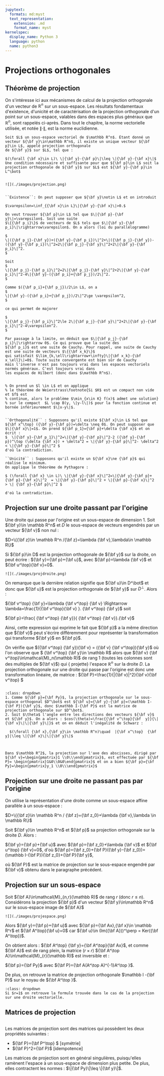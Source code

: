 ```yaml
---
jupytext:
  formats: md:myst
  text_representation:
    extension: .md
    format_name: myst
kernelspec:
  display_name: Python 3
  language: python
  name: python3
---
```

# Projections orthogonales


## Théorème de projection
On s'intéresse ici aux mécanismes de calcul de la projection orthogonale d'un vecteur de $\mathbb R^n$ sur un sous-espace. Les résultats fondamentaux d'existence, d'unicité et de caractérisation de la projection orthogonale d'un point sur un sous-espace, valables dans des espaces plus généraux que $\mathbb R^n$, sont rappelés ci-après. Dans tout le chapitre,
la norme vectorielle utilisée, et notée $\|\cdot\|$, est la norme euclidienne.

````{prf:theorem} Théorème de projection
Soit $L$ un sous-espace vectoriel de $\mathbb R^n$. Étant donné un vecteur ${\bf y}\in\mathbb R^n$, il existe un unique vecteur ${\bf p}\in L$, appelé projection orthogonale
de ${\bf y}$ sur $L$, tel que :

$(\forall {\bf x}\in L)\ \|{\bf y}-{\bf p}\|\leq \|{\bf y}-{\bf x}\|$
Une condition nécessaire et suffisante pour que ${\bf p}\in L$ soit la projection orthogonale de ${\bf y}$ sur $L$ est ${\bf y}-{\bf p}\in L^\bot$
````
```{index} Projection orthogonale
```


```{margin} 
![](./images/projection.png)
```

````{prf:proof}

``Existence``: On peut supposer que ${\bf y}\notin L$ et on introduit 

$\varepsilon=\inf_{{\bf x}\in L}\|{\bf y}-{\bf x}\|>0.$ 

On veut trouver ${\bf p}\in L$ tel que $\|{\bf p}-{\bf y}\|=\varepsilon$. Soit une suite
$\{{\bf p_i}\}$ de vecteurs de $L$ tels que $\|{\bf y}-{\bf p_i}\|\rightarrow\varepsilon$. On a alors (loi du parallélogramme)

$
\|({\bf p_j}-{\bf y})+({\bf y}-{\bf p_i})\|^2+\|({\bf p_j}-{\bf y})-({\bf y}-{\bf p_i})\|^2=2\|{\bf p_j}-{\bf y}\|^2+2\|{\bf y}-{\bf p_i}\|^2.
$

Soit
$
\|{\bf p_j}-{\bf p_i}\|^2=2\|{\bf p_j}-{\bf y}\|^2+2\|{\bf y}-{\bf p_i}\|^2-4\|{\bf y}-({\bf p_i}+{\bf p_j})/2\|^2.
$

Comme $({\bf p_i}+{\bf p_j})/2\in L$, on a 
$
\|{\bf y}-({\bf p_i}+{\bf p_j})/2\|^2\ge \varepsilon^2,
$

ce qui permet de majorer

$
\|{\bf p_j}-{\bf p_i}\|^2\le 2\|{\bf p_j}-{\bf y}\|^2+2\|{\bf y}-{\bf p_i}\|^2-4\varepsilon^2.
$

Par passage à la limite, on déduit que $\|{\bf p_j}-{\bf p_i}\|\rightarrow 0$. Ce qui prouve que la suite des 
${\bf p_i}$ est une suite de Cauchy. Pour rappel, une suite de Cauchy est une suite de vecteurs $\{{\bf x_k}\}$
qui satisfait $\lim_{k,\ell\rightarrow+\infty}\|{\bf x_k}-{\bf x_\ell}\|=0$. Toute suite convergente est bien sûr de Cauchy
mais l'inverse n'est pas toujours vrai dans les espaces vectoriels normés généraux. C'est toujours vrai dans 
les espaces de Hilbert (donc dans $\mathbb R^n$).


% On prend un $l \in L$ et on applique 
% le théorème de Weierstrass\footnote{Si $K$ est un compact non vide et $f$ est
% continue, alors le problème $\min_{x\in K} f(x)$ admet une solution} 
% sur le compact  $L \cap B(y, \|y-l\|)$ pour la fonction continue et bornée inférieurement $\|x-y\|$.


``Orthogonalité`` : Supposons qu'il existe ${\bf x}\in L$ tel que ${\bf x^\top} ({\bf y}-{\bf p})=\delta \neq 0$. On peut supposer que $\|{\bf x}\|=1$. On prend ${\bf p_1}={\bf p}+\delta {\bf x}$ et on écrit : 
$  \|{\bf y}-{\bf p_1}\|^2=\|{\bf y}-{\bf p}\|^2-2 ({\bf y}-{\bf p})^\top (\delta {\bf x}) + \delta^2 = \|{\bf y}-{\bf p}\|^2- \delta^2 < \|{\bf y}-{\bf p}\|^2 $
d'où la contradiction.

``Unicité`` : Supposons qu'il existe un ${\bf x}\ne {\bf p}$ qui réalise le minimum.
On applique le théorème de Pythagore :

$ (\forall {\bf x} \in L)\ \|{\bf y}-{\bf x}\|^2=\|{\bf y}-{\bf p}+{\bf p}-{\bf x}\|^2  = \|{\bf y}-{\bf p}\|^2 + \|{\bf p}-{\bf x}\|^2  > \| {\bf y}-{\bf p}\|^2 $

d'où la contradiction. 
````

## Projection sur une droite passant par l'origine

Une droite qui passe par l'origine est un sous-espace de dimension 1. Soit ${\bf y}\in \mathbb R^n$ et $D$ le sous-espace de vecteurs engendrés par un vecteur ${\bf v}$ non nul : 

$D=\{{\bf z}\in \mathbb R^n /{\bf z}=\lambda {\bf v},\lambda\in \mathbb R\}$

Si ${\bf p}\in D$ est la projection orthogonale de ${\bf y}$ sur la droite, on peut écrire  : ${\bf y}={\bf p}+{\bf u}$, avec ${\bf p}=\lambda {\bf v}$ et ${\bf u^\top}{\bf v}=0$. 

```{margin} 
![](./images/projdroite.png)
```

On remarque que la dernière relation signifie que ${\bf u}\in D^\bot$ et donc que ${\bf u}$ est la projection orthogonale de ${\bf y}$ sur $D^\bot$.
Alors :

${\bf v^\top}  {\bf y}=\lambda {\bf v^\top}  {\bf v} \Rightarrow \lambda=\frac{1}{{\bf v^\top}{\bf v} }. {\bf v^\top}  {\bf y}$
soit

${\bf p}=\frac{ {\bf v^\top}  {\bf y}}{ {\bf v^\top}  {\bf v}}.{\bf v}$

Ainsi, cette expression qui exprime le fait que ${\bf p}$ a la même direction que ${\bf v}$ peut s'écrire différemment pour représenter la transformation qui transforme ${\bf y}$ en ${\bf p}$.

On vérifie que $({\bf v^\top}  {\bf y}){\bf v} = ({\bf v} {\bf v^\top}){\bf y}$ où l'on observe que $ {\bf v^\top}  {\bf y}\in \mathbb R$ alors que ${\bf v} {\bf v^\top}\in\mathcal{M}_n(\mathbb R)$  de rang 1 (toutes les colonnes sont des multiples de ${\bf v}$) qui { projette} l'espace $\mathbb R^n$ sur la droite $D$. La projection orthogonale sur une droite qui passe par l'origine est donc une transformation linéaire, de matrice :
${\bf P}=\frac{1}{\|{\bf v}\|^2}{\bf v}{\bf v^\top} $

```{index} Matrice;projection
```


```{prf:remark}
:class: dropdown
1. Comme ${\bf p}={\bf Py}$, la projection orthogonale sur le sous-espace orthogonal $D^\bot$ est ${\bf u}={\bf y}-{\bf p}=(\mathbb I-{\bf P}){\bf y}$, donc $\mathbb I-{\bf P}$ est la matrice de projection orthogonale sur $D^\bot$.
2. Soit $\theta$ l'angle entre les directions des vecteurs ${\bf v}$ et ${\bf y}$. On a alors : $cos(\theta)=\frac{{\bf v^\top}{\bf  y}}{\|{\bf v}\|\|{\bf y}\|}$ et on en déduit l'inégalité de Schwarz : 

  $(\forall {\bf x},{\bf y}\in \mathbb R^n)\quad  |{\bf x^\top}  {\bf y}|\leq \|{\bf x}\|\|{\bf y}\|$
```

````{prf:example}


Dans $\mathbb R^2$, la projection sur l'axe des abscisses, dirigé par ${\bf v}=\begin{pmatrix}1 \\0\\\end{pmatrix}$, est effectuée par ${\bf P}= \begin{pmatrix}1&0\\0&0\end{pmatrix}$ et on a bien ${\bf p}={\bf Py}=\begin{pmatrix}y_1 \\0\\\end{pmatrix}$
````

## Projection sur une droite ne passant pas par l'origine

On utilise la représentation d'une droite comme un sous-espace affine parallèle à un sous-espace : 

$D=\{{\bf z}\in \mathbb R^n / {\bf z}={\bf z_0}+\lambda {\bf v},\lambda \in \mathbb R\}$

Soit ${\bf y}\in \mathbb R^n$ et ${\bf p}$ sa projection orthogonale sur la droite $D$. Alors :

${\bf y}={\bf p}+{\bf u}$ avec ${\bf p}={\bf z_0}+\lambda {\bf v}$ et ${\bf u^\top}  {\bf v}=0$, d'où ${\bf p}={\bf z_0}+{\bf P}({\bf y}-{\bf z_0})=(\mathbb I-{\bf P}){\bf z_0}+{\bf P}{\bf y}$,

 où ${\bf P}$ est la matrice de projection sur le sous-espace engendré par ${\bf v}$ obtenu dans le paragraphe précédent.
 
## Projection sur un sous-espace

Soit ${\bf A}\in\mathcal{M}_{n,r}(\mathbb R)$  de rang $r$ (donc $r\leq n$). Considérons la projection ${\bf p}$ d'un vecteur  ${\bf y}\in\mathbb R^n$ sur le sous-espace image de ${\bf A}$ 

```{margin} 
![](./images/projespace.png)
```

Alors ${\bf y}={\bf p}+{\bf u}$ avec ${\bf p}={\bf Ax},{\bf x}\in \mathbb R^r$ et ${\bf A^\top}{\bf u}=0$ car ${\bf u}\in (Im({\bf A}))^\perp = Ker({\bf A^\top})$.

On obtient alors : ${\bf A^\top} {\bf y}={\bf A^\top}{\bf Ax}$, et comme ${\bf A}$ est de rang plein, la matrice ($r\times r$) ${\bf A^\top A}\in\mathcal{M}_{r}(\mathbb R)$ est inversible et :

${\bf p}={\bf Py}$ avec ${\bf P}={\bf A(A^\top A)^{-1}A^\top }$.

De plus, on retrouve la matrice de projection orthogonale $\mathbb I -{\bf P}$ sur le noyau de ${\bf A^\top }$.

```{prf:remark}
:class: dropdown
Si $r=1$ on retrouve la formule trouvée dans le cas de la projection sur une droite vectorielle.
```

## Matrices de projection
```{index} Matrice;projection
```
Les matrices de projection sont des matrices
qui possèdent les deux propriétés suivantes : 

- ${\bf P}={\bf P^\top} $ [symétrie]
- ${\bf P}^2={\bf P}$ [idempotence]


Les matrices de projection sont en général singulières, puisqu'elles ramènent l'espace à un sous-espace de dimension plus petite. De plus, elles contractent les normes : $\|{\bf Py}\|\leq \|{\bf y}\|$.